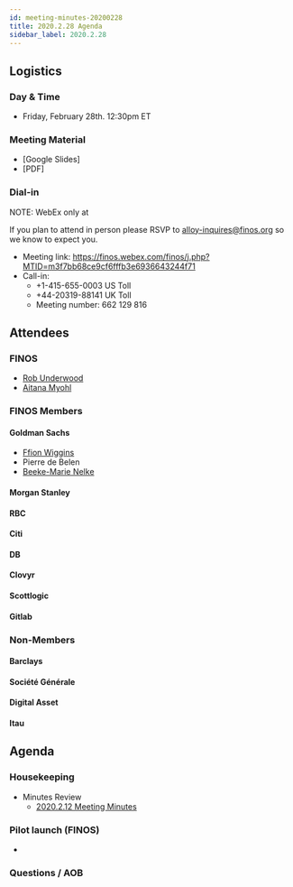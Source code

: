 ```yaml
---
id: meeting-minutes-20200228
title: 2020.2.28 Agenda
sidebar_label: 2020.2.28
---
```


## Logistics 
### Day & Time
* Friday, February 28th. 12:30pm ET

### Meeting Material
* [Google Slides]
* [PDF]

### Dial-in
NOTE: WebEx only at 

If you plan to attend in person please RSVP to alloy-inquires@finos.org so we know to expect you.

* Meeting link: https://finos.webex.com/finos/j.php?MTID=m3f7bb68ce9cf6fffb3e6936643244f71
* Call-in: 
    * +1-415-655-0003 US Toll
    * +44-20319-88141 UK Toll
    * Meeting number: 662 129 816

## Attendees 
### FINOS
* [Rob Underwood](https://github.com/brooklynrob)
* [Aitana Myohl](https://github.com/aitana16)

### FINOS Members
#### Goldman Sachs
* [Ffion Wiggins](https://github.com/ffionwiggins)
* Pierre de Belen 
* [Beeke-Marie Nelke](https://github.com/beekemarie)

#### Morgan Stanley

#### RBC

#### Citi

####  DB

#### Clovyr

#### Scottlogic


#### Gitlab


### Non-Members
#### Barclays

#### Société Générale

#### Digital Asset

#### Itau



## Agenda

### Housekeeping
* Minutes Review
    * [2020.2.12 Meeting Minutes](https://github.com/finos/alloy/blob/master/meeting-minutes/2020.2.12-pilot-project-minutes.md)

### Pilot launch (FINOS)
* 
    
### Questions / AOB
